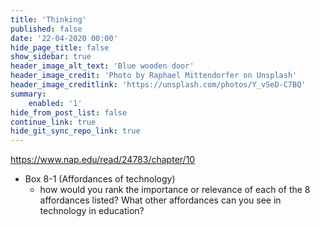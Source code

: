 ```yaml
---
title: 'Thinking'
published: false
date: '22-04-2020 00:00'
hide_page_title: false
show_sidebar: true
header_image_alt_text: 'Blue wooden door'
header_image_credit: 'Photo by Raphael Mittendorfer on Unsplash'
header_image_creditlink: 'https://unsplash.com/photos/Y_vSeD-C7BQ'
summary:
    enabled: '1'
hide_from_post_list: false
continue_link: true
hide_git_sync_repo_link: true
---
```


https://www.nap.edu/read/24783/chapter/10

- Box 8-1 (Affordances of technology)
  - how would you rank the importance or relevance of each of the 8 affordances listed? What other affordances can you see in technology in education?
